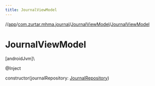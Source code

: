 ```yaml
---
title: JournalViewModel
---
```

//[app](../../../index.html)/[com.zurtar.mhma.journal](../index.html)/[JournalViewModel](index.html)/[JournalViewModel](-journal-view-model.html)



# JournalViewModel



[androidJvm]\




@Inject



constructor(journalRepository: [JournalRepository](../../com.zurtar.mhma.data/-journal-repository/index.html))



